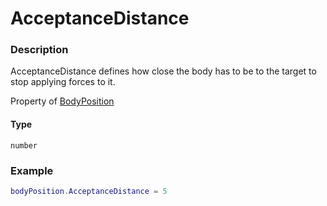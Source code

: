 # AcceptanceDistance
### Description
AcceptanceDistance defines how close the body has to be to the target to stop applying forces to it.

Property of [BodyPosition](/classes/BodyPosition/)

#### Type
`number`

### Example
```lua
bodyPosition.AcceptanceDistance = 5
```
